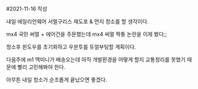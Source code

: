 #2021-11-16 작성

내일 에일리언웨어 서멀구리스 재도포 & 먼지 청소를 할 생각이다.

mx4 국민 써멀 + 에어건을 주문했는데 mx4 써멀 짝퉁 논란을 이제 봤다;;

청소후 윈도우를 초기화하고 우분투를 듀얼부팅할 계획이다.

다음주에 m1 맥미니가 배송오는데 아직 개발환경을 어떻게 할지 교통정리를 못했기 때문에 빨리 고민해봐야 한다.

아무튼 내일 청소가 순조롭게 끝났으면 좋겠다.